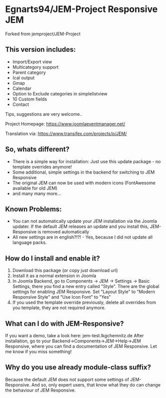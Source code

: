 # Egnarts94/JEM-Project Responsive JEM
Forked from jemproject/JEM-Project

## This version includes:
- Import/Export view
- Multicategory support
- Parent category
- Ical output
- Gmap
- Calendar
- Option to Exclude categories in simplelistview
- 10 Custom fields
- Contact

Tips, suggestions are very welcome..

Project Homepage: https://www.joomlaeventmanager.net/

Translation via:  https://www.transifex.com/projects/p/JEM/

## So, whats different?
- There is a simple way for installation: Just use this update package - no template overrides anymore!
- Some additional, simple settings in the backend for switching to JEM Responsive
- The original JEM can now be used with modern icons (FontAwesome available for old JEM)
- and many many more...

## Known Problems:
- You can not automatically update your JEM installation via the Joomla updater. If the default JEM releases an update and you install this, JEM-Responsive is removed automatically
- All new settings are in english?!?! - Yes, because I did not update all language packs.

## How do I install and enable it?
1. Download this package (or copy just download url)
2. Install it as a normal extension in Joomla
3. In Joomla Backend, go to Components -> JEM -> Settings -> Basic Settings, there you find a new entry called "Style". There are the global settings for enabling JEM Responsive. Set "Layout Style" to "Modern Responsive Style" and "Use Icon Font" to "Yes"
4. If you used the template override previously, delete all overrides from you template, they are not required anymore.

## What can I do with JEM-Responsive?
If you want a demo, take a look here: jem-test.lkgchemnitz.de 
After installation, go to your Backend->Components->JEM->Help->JEM Responsive, where you can find a documentation of JEM Responsive. Let me know if you miss something!

## Why do you use already module-class suffix?
Because the default JEM does not support some settings of JEM-Responsive. And so, only expert users, that know what they do can change the behaviour of JEM Responsive.
